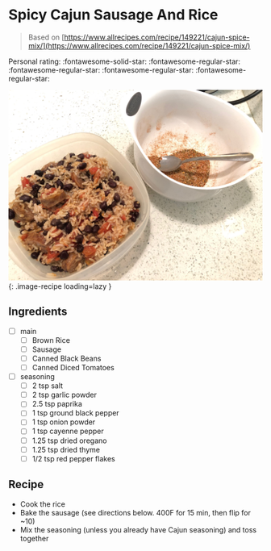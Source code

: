 <!-- Do not modify sections with "AUTO-*". They are updated by make.py -->

# Spicy Cajun Sausage And Rice

> Based on [https://www.allrecipes.com/recipe/149221/cajun-spice-mix/](https://www.allrecipes.com/recipe/149221/cajun-spice-mix/)

<!-- rating=1; (User can specify rating on scale of 1-5) -->
<!-- AUTO-UserRating -->
Personal rating: :fontawesome-solid-star: :fontawesome-regular-star: :fontawesome-regular-star: :fontawesome-regular-star: :fontawesome-regular-star:
<!-- /AUTO-UserRating -->

<!-- name_image=spicy_cajun_sausage_and_rice.jpeg; (User can specify image name if multiple exist) -->
<!-- AUTO-Image -->
![spicy_cajun_sausage_and_rice.jpeg](./spicy_cajun_sausage_and_rice.jpeg){: .image-recipe loading=lazy }
<!-- /AUTO-Image -->

## Ingredients

* [ ] main
    * [ ] Brown Rice
    * [ ] Sausage
    * [ ] Canned Black Beans
    * [ ] Canned Diced Tomatoes
* [ ] seasoning
    * [ ] 2 tsp salt
    * [ ] 2 tsp garlic powder
    * [ ] 2.5 tsp paprika
    * [ ] 1 tsp ground black pepper
    * [ ] 1 tsp onion powder
    * [ ] 1 tsp cayenne pepper
    * [ ] 1.25 tsp dried oregano
    * [ ] 1.25 tsp dried thyme
    * [ ] 1/2 tsp red pepper flakes

## Recipe

* Cook the rice
* Bake the sausage (see directions below. 400F for 15 min, then flip for ~10)
* Mix the seasoning (unless you already have Cajun seasoning) and toss together
